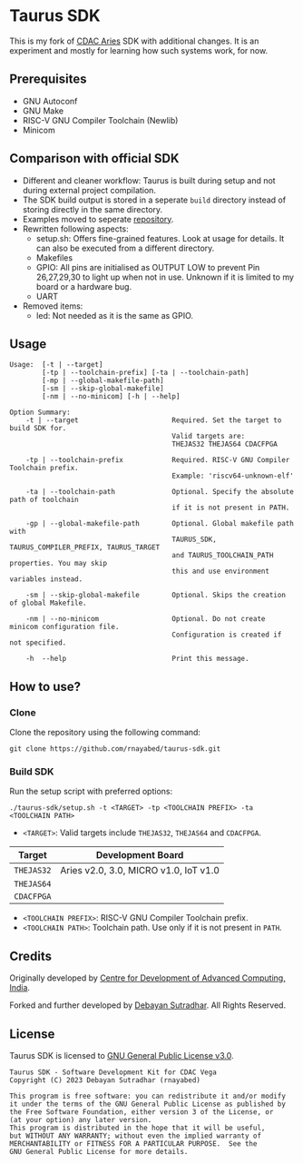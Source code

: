 # Taurus SDK

This is my fork of [CDAC Aries](https://vegaprocessors.in/devboards) SDK with additional changes. It is an experiment and mostly for learning how such systems work, for now.

## Prerequisites

- GNU Autoconf
- GNU Make
- RISC-V GNU Compiler Toolchain (Newlib)
- Minicom

## Comparison with official SDK
- Different and cleaner workflow: Taurus is built during setup and not during external project compilation.
- The SDK build output is stored in a seperate `build` directory instead of storing directly in the same directory.
- Examples moved to seperate [repository](https://github.com/rnayabed/taurus-examples).
- Rewritten following aspects:
    - setup.sh: Offers fine-grained features. Look at usage for details. It can also be executed from a different directory.
    - Makefiles
    - GPIO: All pins are initialised as OUTPUT LOW to prevent Pin 26,27,29,30 to light up when not in use. Unknown if it is limited to my board or a hardware bug.
    - UART
- Removed items:
    - led: Not needed as it is the same as GPIO.

## Usage

```
Usage:  [-t | --target]
        [-tp | --toolchain-prefix] [-ta | --toolchain-path]
        [-mp | --global-makefile-path]
        [-sm | --skip-global-makefile]
        [-nm | --no-minicom] [-h | --help]

Option Summary:
    -t | --target                       Required. Set the target to build SDK for. 
                                        Valid targets are:
                                        THEJAS32 THEJAS64 CDACFPGA
    
    -tp | --toolchain-prefix            Required. RISC-V GNU Compiler Toolchain prefix.
                                        Example: 'riscv64-unknown-elf'

    -ta | --toolchain-path              Optional. Specify the absolute path of toolchain
                                        if it is not present in PATH.

    -gp | --global-makefile-path        Optional. Global makefile path with 
                                        TAURUS_SDK, TAURUS_COMPILER_PREFIX, TAURUS_TARGET
                                        and TAURUS_TOOLCHAIN_PATH properties. You may skip
                                        this and use environment variables instead.
    
    -sm | --skip-global-makefile        Optional. Skips the creation of global Makefile.

    -nm | --no-minicom                  Optional. Do not create minicom configuration file. 
                                        Configuration is created if not specified.

    -h  --help                          Print this message.
```

## How to use?

### Clone   

Clone the repository using the following command:
```
git clone https://github.com/rnayabed/taurus-sdk.git
```

### Build SDK

Run the setup script with preferred options:

```
./taurus-sdk/setup.sh -t <TARGET> -tp <TOOLCHAIN PREFIX> -ta <TOOLCHAIN PATH>
```

- `<TARGET>`: Valid targets include `THEJAS32`, `THEJAS64` and `CDACFPGA`.

|  Target  |            Development Board          |
|----------|---------------------------------------|
|`THEJAS32`| Aries v2.0, 3.0, MICRO v1.0, IoT v1.0 |
|`THEJAS64`|                                       |
|`CDACFPGA`|                                       |

- `<TOOLCHAIN PREFIX>`: RISC-V GNU Compiler Toolchain prefix.
- `<TOOLCHAIN PATH>`: Toolchain path. Use only if it is not present in `PATH`.


## Credits

Originally developed by [Centre for Development of Advanced Computing, India](https://www.cdac.in/).

Forked and further developed by [Debayan Sutradhar](https://github.com/rnayabed). All Rights Reserved.

## License

Taurus SDK is licensed to [GNU General Public License v3.0](https://github.com/rnayabed/taurus-sdk/blob/master/LICENSE).

```
Taurus SDK - Software Development Kit for CDAC Vega
Copyright (C) 2023 Debayan Sutradhar (rnayabed)

This program is free software: you can redistribute it and/or modify
it under the terms of the GNU General Public License as published by
the Free Software Foundation, either version 3 of the License, or
(at your option) any later version.
This program is distributed in the hope that it will be useful,
but WITHOUT ANY WARRANTY; without even the implied warranty of
MERCHANTABILITY or FITNESS FOR A PARTICULAR PURPOSE.  See the
GNU General Public License for more details.
```